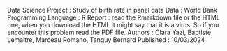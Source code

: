 Data Science Project : Study of birth rate in panel data 
Data : World Bank
Programming Language : R
Report : read the Rmarkdown file or the HTML one, when you download the HTML it might say that it is a virus. So if you encounter this problem read the PDF file.
Authors : Clara Yazi, Baptiste Lemaître, Marceau Romano, Tanguy Bernard
Published : 10/03/2024
